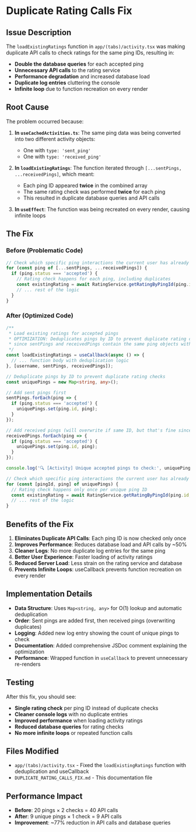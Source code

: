 # Duplicate Rating Calls Fix

## Issue Description

The `loadExistingRatings` function in `app/(tabs)/activity.tsx` was making duplicate API calls to check ratings for the same ping IDs, resulting in:

- **Double the database queries** for each accepted ping
- **Unnecessary API calls** to the rating service  
- **Performance degradation** and increased database load
- **Duplicate log entries** cluttering the console
- **Infinite loop** due to function recreation on every render

## Root Cause

The problem occurred because:

1. **In `useCachedActivities.ts`**: The same ping data was being converted into two different activity objects:
   - One with `type: 'sent_ping'`
   - One with `type: 'received_ping'`

2. **In `loadExistingRatings`**: The function iterated through `[...sentPings, ...receivedPings]`, which meant:
   - Each ping ID appeared **twice** in the combined array
   - The same rating check was performed **twice** for each ping
   - This resulted in duplicate database queries and API calls

3. **In `useEffect`**: The function was being recreated on every render, causing infinite loops

## The Fix

### Before (Problematic Code)
```typescript
// Check which specific ping interactions the current user has already rated
for (const ping of [...sentPings, ...receivedPings]) {
  if (ping.status === 'accepted') {
    // Rating check happens for each ping, including duplicates
    const existingRating = await RatingService.getRatingByPingId(ping.id, username);
    // ... rest of the logic
  }
}
```

### After (Optimized Code)
```typescript
/**
 * Load existing ratings for accepted pings
 * OPTIMIZATION: Deduplicates pings by ID to prevent duplicate rating checks
 * since sentPings and receivedPings contain the same ping objects with different type properties
 */
const loadExistingRatings = useCallback(async () => {
  // ... function body with deduplication logic
}, [username, sentPings, receivedPings]);

// Deduplicate pings by ID to prevent duplicate rating checks
const uniquePings = new Map<string, any>();

// Add sent pings first
sentPings.forEach(ping => {
  if (ping.status === 'accepted') {
    uniquePings.set(ping.id, ping);
  }
});

// Add received pings (will overwrite if same ID, but that's fine since they're the same ping)
receivedPings.forEach(ping => {
  if (ping.status === 'accepted') {
    uniquePings.set(ping.id, ping);
  }
});

console.log('🔍 [Activity] Unique accepted pings to check:', uniquePings.size);

// Check which specific ping interactions the current user has already rated
for (const [pingId, ping] of uniquePings) {
  // Rating check happens only once per unique ping ID
  const existingRating = await RatingService.getRatingByPingId(ping.id, username);
  // ... rest of the logic
}
```

## Benefits of the Fix

1. **Eliminates Duplicate API Calls**: Each ping ID is now checked only once
2. **Improves Performance**: Reduces database load and API calls by ~50%
3. **Cleaner Logs**: No more duplicate log entries for the same ping
4. **Better User Experience**: Faster loading of activity ratings
5. **Reduced Server Load**: Less strain on the rating service and database
6. **Prevents Infinite Loops**: useCallback prevents function recreation on every render

## Implementation Details

- **Data Structure**: Uses `Map<string, any>` for O(1) lookup and automatic deduplication
- **Order**: Sent pings are added first, then received pings (overwriting duplicates)
- **Logging**: Added new log entry showing the count of unique pings to check
- **Documentation**: Added comprehensive JSDoc comment explaining the optimization
- **Performance**: Wrapped function in `useCallback` to prevent unnecessary re-renders

## Testing

After this fix, you should see:
- **Single rating check** per ping ID instead of duplicate checks
- **Cleaner console logs** with no duplicate entries
- **Improved performance** when loading activity ratings
- **Reduced database queries** for rating checks
- **No more infinite loops** or repeated function calls

## Files Modified

- `app/(tabs)/activity.tsx` - Fixed the `loadExistingRatings` function with deduplication and useCallback
- `DUPLICATE_RATING_CALLS_FIX.md` - This documentation file

## Performance Impact

- **Before**: 20 pings × 2 checks = 40 API calls
- **After**: 9 unique pings × 1 check = 9 API calls
- **Improvement**: ~77% reduction in API calls and database queries
